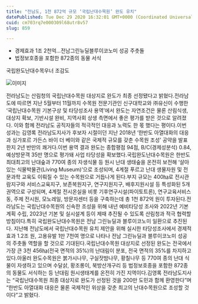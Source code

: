 ```yaml
---
title: "전남도, 1천 872억 규모 ‘국립난대수목원’ 완도 유치"
datePublished: Tue Dec 29 2020 16:32:01 GMT+0000 (Coordinated Universal Time)
cuid: cm703rq7e000309l68utr8v57
slug: 859

---
```



- 경제효과 1조 2천억…전남그린뉴딜블루이코노미 성공 주춧돌
- 법정보호종을 포함한 872종의 동물 서식

국립완도난대수목우너 조감도

![이미지](https://cdn.hashnode.com/res/hashnode/image/upload/v1739255417003/fe52dfa9-7dab-4f47-b9b2-d381b63b7072.jpeg)

전라남도는 산림청의 국립난대수목원 대상지로 완도가 최종 선정됐다고 밝혔다.전라남도에 따르면 지난 5월부터 11월까지 수목원 전문기관인 신구대학교와 ㈜유신이 수행한 ‘국립난대수목원 기본구상 및 타당성조사 용역’에서 완도는 자연조건은 물론 산림식생, 대상지 확보, 기반시설 완비, 지역사회 상생 측면에서 좋은 평가를 받은 것으로 알려졌다. 이와 함께 전라남도 공직자들의 적극적인 대응과 노력도 한 몫 했다는 평이다.이번 성과는 김영록 전라남도지사가 후보자 시절이던 지난 2018년 ‘한반도 아열대화의 대응과 싱가포르 가든스 바이 더 베이와 같은 국제적 규모를 갖춘 수목원 조성’ 공약을 발표한지 2년 반만의 쾌거다.이번 용역 결과 완도는 종합평점 94점, B/C(경제성분석) 0.84, 예상방문객 35만 명으로 평가돼 사업 타당성을 확보했다.국립완도난대수목원은 한반도 최대최고의 난대숲과 770여 종의 자생식물 등 원시 난대 생태숲을 온전히 보전해 ‘살아있는 식물박물관(Living Museum)’으로 조성되며, 4계절 푸르고 난대 생물자원 및 전문과학 교육도 이뤄질 수 있는 수목원으로 거듭나게 된다.부지 규모는 400㏊로 전시관람지구와 서비스교육지구, 보존복원지구, 연구지원지구, 배후지원시설 등 특성화된 5개 권역으로 구성되며, 4계절 전시온실을 비롯 기후연구시설(파이토트론), 연구교육서비스동, 주제 전시원, 모노레일, 방문자센터 등을 구축하는데 총 1천 872억 원이 투자된다.전라남도는 국립난대수목원의 신속한 조성을 위해 내년 예비타당성 조사와 2022년 기본계획 수립, 2023년 기본 및 실시설계 등이 제때 추진될 수 있도록 산림청과 적극 협력할 방침이다.특히 국립완도난대수목원은 전남 그린뉴딜과 블루이코노미 일환으로 추진된다. 지난해 전남도에서 국립난대수목원 유치 제안을 위해 실시한 타당성조사에서 경제적효과 1.2조 원, 고용유발 1만 7천여 명으로 나타나 전남 그린뉴딜과 블루이코노미 성공의 주춧돌 역할을 할 것으로 기대된다.국립난대수목원 대상지로 선정된 완도는 전국에서 가장 큰 3천 456㏊(전국 면적의 35%)의 난대림이 분포, 전국 면적의 35%를 차지하고 있다.아울러 완도수목원은 붉가시나무, 구실잣밤나무, 황칠나무 등 770여 종의 난대 식물이 자생하고 있으며 수달삵, 황조롱이, 북방산개구리 등 법정보호종을 포함한 872종의 동물도 서식하는 등 난대림 원시생태계를 온전히 가진 지역이다.김영록 전라남도지사는 “국립난대수목원 최종 대상지로 완도가 선정된 것을 200만 도민과 함께 환영한다”며 “한반도 아열대화 대응은 물론 국제적인 위상을 갖춘 최고의 난대수목원으로 조성할 것이다”고 밝혔다.